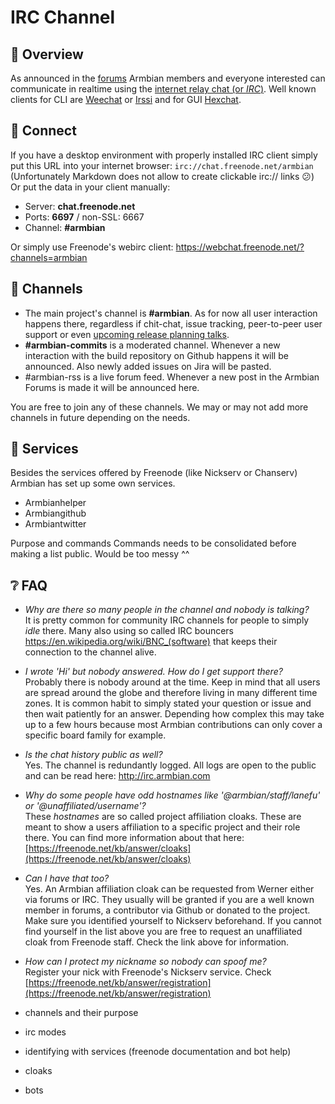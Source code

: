 # IRC Channel


## :clap: Overview

As announced in the [forums](https://forum.armbian.com/topic/12803-armbian-irc-channel/) Armbian members and everyone interested can communicate in realtime using the [internet relay chat (or *IRC*)](https://de.wikipedia.org/wiki/Internet_Relay_Chat).
Well known clients for CLI are [Weechat](https://weechat.org/) or [Irssi](https://irssi.org/) and for GUI [Hexchat](https://hexchat.github.io/). 


## :electric_plug: Connect

If you have a desktop environment with properly installed IRC client simply put this URL into your internet browser: `irc://chat.freenode.net/armbian` (Unfortunately Markdown does not allow to create clickable irc:// links :confused:)  
Or put the data in your client manually:
- Server: **chat.freenode.net**
- Ports: **6697** / non-SSL: 6667
- Channel: **#armbian**

Or simply use Freenode's webirc client: https://webchat.freenode.net/?channels=armbian


## :speech_balloon: Channels

- The main project's channel is **#armbian**. As for now all user interaction happens there, regardless if chit-chat, issue tracking, peer-to-peer user support or even [upcoming release planning talks](https://docs.armbian.com/Process_Release-Model/#release-planning).
- **#armbian-commits** is a moderated channel. Whenever a new interaction with the build repository on Github happens it will be announced. Also newly added issues on Jira will be pasted.
- #armbian-rss is a live forum feed. Whenever a new post in the Armbian Forums is made it will be announced here.

You are free to join any of these channels.
We may or may not add more channels in future depending on the needs.

## :cop: Services

Besides the services offered by Freenode (like Nickserv or Chanserv) Armbian has set up some own services.  
- Armbianhelper
- Armbiangithub
- Armbiantwitter

Purpose and commands
Commands needs to be consolidated before making a list public. Would be too messy ^^



## :grey_question: FAQ
- *Why are there so many people in the channel and nobody is talking?*  
It is pretty common for community IRC channels for people to simply *idle* there. Many also using so called IRC bouncers https://en.wikipedia.org/wiki/BNC_(software) that keeps their connection to the channel alive.
- *I wrote 'Hi' but nobody answered. How do I get support there?*  
Probably there is nobody around at the time. Keep in mind that all users are spread around the globe and therefore living in many different time zones.
It is common habit to simply stated your question or issue and then wait patiently for an answer. Depending how complex this may take up to a few hours because most Armbian contributions can only cover a specific board family for example.
- *Is the chat history public as well?*  
Yes. The channel is redundantly logged. All logs are open to the public and can be read here: http://irc.armbian.com
- *Why do some people have odd hostnames like '@armbian/staff/lanefu' or '@unaffiliated/username'?*  
These *hostnames* are so called project affiliation cloaks. These are meant to show a users affiliation to a specific project and their role there. You can find more information about that here: [https://freenode.net/kb/answer/cloaks](https://freenode.net/kb/answer/cloaks)
- *Can I have that too?*  
Yes. An Armbian affiliation cloak can be requested from Werner either via forums or IRC. They usually will be granted if you are a well known member in forums, a contributor via Github or donated to the project. Make sure you identified yourself to Nickserv beforehand.
If you cannot find yourself in the list above you are free to request an unaffiliated cloak from Freenode staff. Check the link above for information.
- *How can I protect my nickname so nobody can spoof me?*  
Register your nick with Freenode's Nickserv service. Check [https://freenode.net/kb/answer/registration](https://freenode.net/kb/answer/registration)


- channels and their purpose
- irc modes
- identifying with services (freenode documentation and bot help)
- cloaks
- bots
